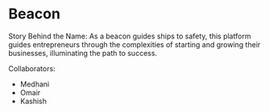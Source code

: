 # Beacon

Story Behind the Name: As a beacon guides ships to safety, this platform guides entrepreneurs through the complexities of starting and growing their businesses, illuminating the path to success.

Collaborators:
- Medhani
- Omair
- Kashish
